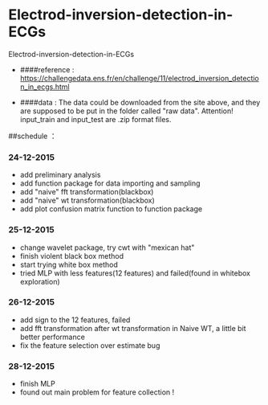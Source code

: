 # Electrod-inversion-detection-in-ECGs
Electrod-inversion-detection-in-ECGs

* ####reference : 
https://challengedata.ens.fr/en/challenge/11/electrod_inversion_detection_in_ecgs.html

* ####data :
The data could be downloaded from the site above, and they are supposed to be put in the folder called "raw data". Attention! input_train and input_test are .zip format files.

##schedule ：

### 24-12-2015
* add preliminary analysis
* add function package for data importing and sampling
* add "naive" fft transformation(blackbox)
* add "naive" wt transformation(blackbox)
* add plot confusion matrix function to function package

### 25-12-2015
* change wavelet package, try cwt with "mexican hat"
* finish violent black box method
* start trying white box method
* tried MLP with less features(12 features) and failed(found in whitebox exploration)

### 26-12-2015
* add sign to the 12 features, failed
* add fft transformation after wt transformation in Naive WT, a little bit better performance
* fix the feature selection over estimate bug

### 28-12-2015
* finish MLP
* found out main problem for feature collection !



